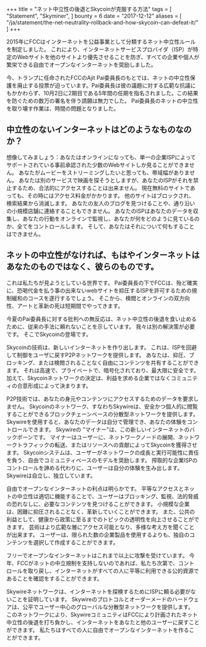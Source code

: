 +++
title = "ネット中立性の後退とSkycoinが克服する方法"
tags = [
    "Statement",
    "Skyminer",
]
bounty = 6
date = "2017-12-12"
aliases = [
	"/ja/statement/the-net-neutrality-rollback-and-how-skycoin-can-defeat-it/"
]
+++

2015年にFCCはインターネットを公益事業として分類するネット中立性ルールを制定しました。 これにより、インターネットサービスプロバイダ（ISP）が特定のWebサイトを他のサイトより優先させることを防ぎ、すべての企業や個人が繁栄できる自由でオープンなインターネットを奨励しました。

今、トランプに任命されたFCCのAjit Pai委員長のもとでは、ネットの中立性保護を廃止する投票が迫っています。Pai委員長は彼の議題に対する広範な抗議にもかかわらず、10月2日に2期目である5年間の任期を指名されました。この結果を防ぐための数万の署名を伴う請願は無力でした。 Pai委員長のネットの中立性を取り壊す作業は、時間の問題となりました。

## 中立性のないインターネットはどのようなものなのか？

想像してみましょう：あなたはオンラインになっても、単一の企業ISPによってサポートされている事前承認された少数のWebサイトしか見ることができません。
あなたがムービーをストリーミングしたいと思っても、帯域幅がありません。
あなたは別のサービスで映画を探そうとしますが、あなたのISPがそれを禁止するため、合法的にアクセスすることは出来ません。
現在無料のサイトであっても、その時にはアクセス料金がかかります。
他のサイトはブロックされ、検索結果から消滅します。
あなたの友人のブログを見つけることや、通り沿いの小規模店舗に連絡することもできません。
あなたのISPはあなたのデータを収集し、あなたの行動をオンラインで監視し、あなたが何をどのように見ているのか、全てをコントロールします。
そして、あなたはそれについて何もすることはできません。

## ネットの中立性がなければ、もはやインターネットはあなたのものではなく、彼らのものです。

これは私たちが見ようとしている世界です。
Pai委員長の下でFCCは、殆ど確実に、恐喝代金を払う事の出来ないwebサイトを抑圧するISPを許可するための規制緩和のコースを遂行するでしょう。
そこから、検閲とオンラインの双方向性、アートと革新の死は短期間でやってきます。

今夏のPai委員長に対する批判への無反応は、ネット中立性の後退を食い止めるために、従来の手法に頼れないことを示しています。
我々は別の解決策が必要です。
そこでSkycoinの登場です。

Skycoinの技術は、新しいインターネットを作り出します。
これは、ISPを回避して制御をユーザに戻すP2Pネットワークを提供します。
あなたは、抑圧、ブロッキング、または検閲されることなく自由にコンテンツを共有することができます。
それは高速で、プライベートで、暗号化されており、最大限に安全です。
加えて、Skycoinネットワークの決定は、利益を求める企業ではなくコミュニティの合意形成によって決まります。

P2P技術では、あなたの身元やコンテンツにアクセスするためのデータを要求しません。
Skycoinのネットワーク、すなわちSkywireは、安全かつ個人的に閲覧することができるブロックチェーンベースの分散型ネットワークを提供します。
Skywireを使用すると、あなたのデータは自分で管理でき、あなたの体験をコントロールできます。
Skywireの "マイナー"は、この新しいインターネットのバックボーンです。
マイナーはユーザーに、ネットワークノードの展開、ネットワークトラフィックの転送、またはリソースへの貢献によってSkycoinを獲得させます。
Skycoinシステムは、ユーザーがネットワークの成長と実行可能性に責任を負う、自由でコミュニティベースのモデルを奨励します。
搾取的な企業ISPのコントロールを諦める代わりに、ユーザーは自分の体験を生み出します。
Skywireは自立し、独立しています。

自由でオープンなインターネットの利点は明らかです。
平等なアクセスとネットの中立性は適切に機能することで、ユーザーはブロッキング、監視、法的脅威の恐れなしに、必要なコンテンツを見つけることができます。
小規模な企業は、困難に抑圧されることなく、革新していくことができます。
また、公共の利益として、健康から政策に至るまでのトピックの透明性を向上させることができます。
芸術はより広範な層にアクセス可能となり、多様な考え方を聞くことが出来ます。
ユーザーは、限られた数の企業製品を使用するよりも、独自のコンテンツを選択して作成することができます。

フリーでオープンなインターネットはこれまで以上に攻撃を受けています。
今年、FCCがネットの中立規制を支持しないのであれば、私たち次第で、コントロールを取り戻し、インターネットがすべての人に平等に利用できる公的資源であることを確認をすることができます。

Skywireネットワークは、インターネットを探検するためにISPに頼る必要がないことを証明しています。
Skywireのプロトコルとオーダーメードのハードウェアは、公平でユーザー中心のグローバルな分散型ネットワークを提供します。
このネットワークにより、SkywireコミュニティはFCCにより計画されたネット中立性の後退を打ち負かし、インターネットをあなたと他のユーザーに戻すことができます。
私たちはすべての人に自由でオープンなインターネットを作ることができます。
